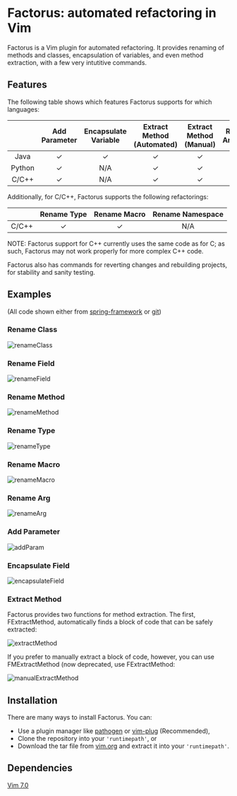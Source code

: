 # Factorus: automated refactoring in Vim

Factorus is a Vim plugin for automated refactoring. It provides 
renaming of methods and classes, encapsulation of variables, 
and even method extraction, with a few very intutitive commands.

## Features

The following table shows which features Factorus supports for
which languages:

|               |Add  Parameter|Encapsulate Variable|Extract Method (Automated)|Extract Method (Manual)|Rename  Argument|Rename Class|Rename Method |Rename Field|
|:------------: |:------------:|:------------------:|:------------------------:|:---------------------:|:--------------:|:----------:|:------------:|:----------:|
|     Java      |   &#10003;   |      &#10003;      |         &#10003;         |        &#10003;       |    &#10003;    |  &#10003;  |   &#10003;   |  &#10003;  |
|    Python     |   &#10003;   |         N/A        |         &#10003;         |        &#10003;       |    &#10003;    |  &#10003;  |   &#10003;   |     N/A    |
|      C/C++    |   &#10003;   |         N/A        |         &#10003;         |        &#10003;       |    &#10003;    |    N/A     |   &#10003;   |  &#10003;  |

Additionally, for C/C++, Factorus supports the following refactorings:

|              |Rename Type|Rename Macro|Rename Namespace|
|:------------:|:---------:|:----------:|:--------------:|
|      C/C++       |  &#10003; |  &#10003;  |      N/A       |

NOTE: Factorus support for C++ currently uses the same code as for C; as such, Factorus may not work properly for more complex C++ code.


Factorus also has commands for reverting changes and rebuilding projects, for stability and sanity testing.

## Examples
(All code shown either from [spring-framework](https://github.com/spring-projects/spring-framework) or [git](https://github.com/git/git))

### Rename Class
![renameClass](https://raw.githubusercontent.com/apalmer1377/factorus/master/media/renameclass.gif)

### Rename Field
![renameField](https://raw.githubusercontent.com/apalmer1377/factorus/master/media/renamefield.gif)

### Rename Method
![renameMethod](https://raw.githubusercontent.com/apalmer1377/factorus/master/media/renamemethod.gif)

### Rename Type
![renameType](https://raw.githubusercontent.com/apalmer1377/factorus/master/media/renametype.gif)

### Rename Macro
![renameMacro](https://raw.githubusercontent.com/apalmer1377/factorus/master/media/renamemacro.gif)

### Rename Arg
![renameArg](https://raw.githubusercontent.com/apalmer1377/factorus/master/media/renamearg.gif)

### Add Parameter
![addParam](https://raw.githubusercontent.com/apalmer1377/factorus/master/media/addparam.gif)

### Encapsulate Field
![encapsulateField](https://raw.githubusercontent.com/apalmer1377/factorus/master/media/encapsulate.gif)

### Extract Method
Factorus provides two functions for method extraction.  The first, FExtractMethod, automatically finds a block
of code that can be safely extracted:

![extractMethod](https://raw.githubusercontent.com/apalmer1377/factorus/master/media/extract.gif)

If you prefer to manually extract a block of code, however, you can use FMExtractMethod (now deprecated, use FExtractMethod:

![manualExtractMethod](https://raw.githubusercontent.com/apalmer1377/factorus/master/media/manualextract.gif)

## Installation

There are many ways to install Factorus. You can:

+ Use a plugin manager like [pathogen](https://github.com/tpope/vim-pathogen) or [vim-plug](https://github.com/junegunn/vim-plug) (Recommended), 
+ Clone the repository into your `'runtimepath'`, or
+ Download the tar file from [vim.org](http://www.vim.org/) and extract it into your `'runtimepath'`.

## Dependencies

[Vim 7.0](http://www.vim.org/)

